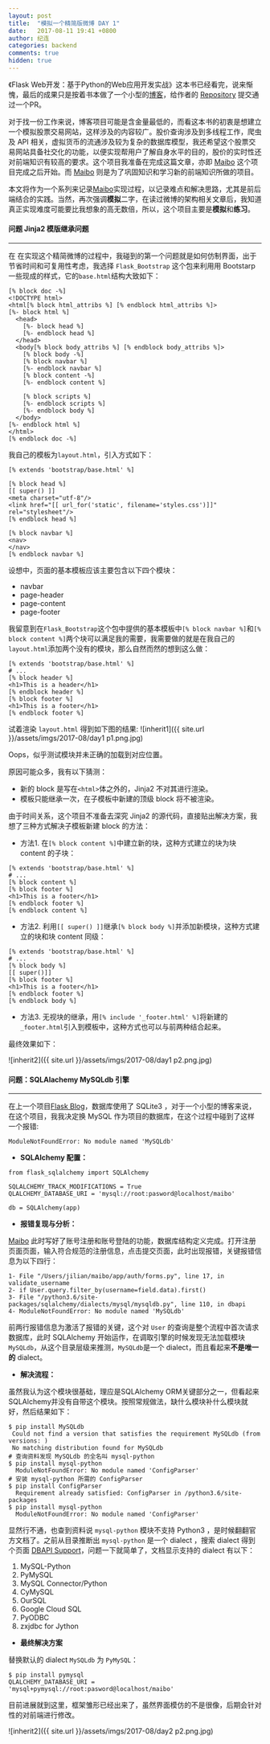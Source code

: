 ```yaml
---
layout: post
title:  "模拟一个精简版微博 DAY 1"
date:   2017-08-11 19:41 +0800
author: 纪连
categories: backend
comments: true
hidden: true
---
```

<style>
img {
    width: 70%;
    padding-left: 15%;
}
</style>
《Flask Web开发：基于Python的Web应用开发实战》这本书已经看完，说来惭愧，最后的成果只是按着书本做了一个小型的[博客]，给作者的 [Repository][pr for miguelgrinberg] 提交通过一个PR。

对于找一份工作来说，博客项目可能是含金量最低的，而看这本书的初衷是想建立一个模拟股票交易网站，这样涉及的内容较广。股价查询涉及到多线程工作，爬虫及 API 相关，虚拟货币的流通涉及较为复杂的数据库模型，我还希望这个股票交易网站具备社交化的功能，以便实现帮用户了解自身水平的目的，股价的实时性还对前端知识有较高的要求。这个项目我准备在完成这篇文章，亦即 [Maibo] 这个项目完成之后开始。而 [Maibo] 则是为了巩固知识和学习新的前端知识所做的项目。

本文将作为一个系列来记录[Maibo]实现过程，以记录难点和解决思路，尤其是前后端结合的实践。当然，再次强调**模拟**二字，在读过微博的架构相关文章后，我知道真正实现难度可能要比我想象的高无数倍，所以，这个项目主要是**模拟**和**练习**。

#### 问题 Jinja2 模版继承问题

---

在
在实现这个精简微博的过程中，我碰到的第一个问题就是如何仿制界面，出于节省时间和可复用性考虑，我选择 `Flask_Bootstrap` 这个包来利用用 Bootstarp 一些现成的样式，它的`base.html`结构大致如下：

```
[% block doc -%]
<!DOCTYPE html>
<html[% block html_attribs %] [% endblock html_attribs %]>
[%- block html %]
  <head>
    [%- block head %]
    [%- endblock head %]
  </head>
  <body[% block body_attribs %] [% endblock body_attribs %]>
    [% block body -%]
    [% block navbar %]
    [%- endblock navbar %]
    [% block content -%]
    [%- endblock content %]

    [% block scripts %]
    [%- endblock scripts %]
    [%- endblock body %]
  </body>
[%- endblock html %]
</html>
[% endblock doc -%]
```

我自己的模板为`layout.html`，引入方式如下：

```
[% extends 'bootstrap/base.html' %]

[% block head %]
[[ super() ]]
<meta charset="utf-8"/>
<link href="[[ url_for('static', filename='styles.css')]]" rel="stylesheet"/>
[% endblock head %]

[% block navbar %]
<nav>
</nav>
[% endblock navbar %]
```
设想中，页面的基本模板应该主要包含以下四个模块：

* navbar
* page-header
* page-content
* page-footer

我留意到在`Flask_Bootstrap`这个包中提供的基本模板中`[% block navbar %]`和`[% block content %]`两个块可以满足我的需要，我需要做的就是在我自己的`layout.html`添加两个没有的模块，那么自然而然的想到这么做：

```
[% extends 'bootstrap/base.html' %]
# ...
[% block header %]
<h1>This is a header</h1>
[% endblock header %]
[% block footer %]
<h1>This is a footer</h1>
[% endblock footer %]
```
试着渲染 `layout.html` 得到如下图的结果:
![inherit1]({{ site.url }}/assets/imgs/2017-08/day1 p1.png.jpg)

Oops，似乎测试模块并未正确的加载到对应位置。

原因可能众多，我有以下猜测：

* 新的 block 是写在`<html>`体之外的，Jinja2 不对其进行渲染。
* 模板只能继承一次，在子模板中新建的顶级 block 将不被渲染。

由于时间关系，这个项目不准备去深究 Jinja2 的源代码，直接贴出解决方案，我想了三种方式解决子模板新建 block 的方法：

* 方法1. 在`[% block content %]`中建立新的块，这种方式建立的块为块 content 的子块：

```
[% extends 'bootstrap/base.html' %]
# ...
[% block content %]
[% block footer %]
<h1>This is a footer</h1>
[% endblock footer %]
[% endblock content %]
```
* 方法2. 利用`[[ super() ]]`继承`[% block body %]`并添加新模块，这种方式建立的块和块 content 同级：
 
```
[% extends 'bootstrap/base.html' %]
# ...
[% block body %]
[[ super()]]
[% block footer %]
<h1>This is a footer</h1>
[% endblock footer %]
[% endblock body %]
```
* 方法3. 无视块的继承，用`[% include '_footer.html' %]`将新建的`_footer.html`引入到模板中，这种方式也可以与前两种结合起来。

最终效果如下：

![inherit2]({{ site.url }}/assets/imgs/2017-08/day1 p2.png.jpg)
#### 问题：SQLAlachemy MySQLdb 引擎

---

在上一个项目[Flask Blog]，数据库使用了 SQLite3 ，对于一个小型的博客来说，在这个项目，我我决定换 MySQL 作为项目的数据库，在这个过程中碰到了这样一个报错:

```
ModuleNotFoundError: No module named 'MySQLdb'
``` 
* **SQLAlchemy 配置：**

```
from flask_sqlalchemy import SQLAlchemy

SQLALCHEMY_TRACK_MODIFICATIONS = True
QLALCHEMY_DATABASE_URI = 'mysql://root:pasword@localhost/maibo'

db = SQLAlchemy(app)
```

* **报错复现与分析：**

[Maibo] 此时写好了账号注册和账号登陆的功能，数据库结构定义完成。打开注册页面页面，输入符合规范的注册信息，点击提交页面，此时出现报错，关键报错信息为以下四行：

```
1- File "/Users/jilian/maibo/app/auth/forms.py", line 17, in validate_username
2- if User.query.filter_by(username=field.data).first()
3- File "/python3.6/site-packages/sqlalchemy/dialects/mysql/mysqldb.py", line 110, in dbapi
4- ModuleNotFoundError: No module named 'MySQLdb'
``` 
前两行报错信息为激活了报错的关键，这个对 `User` 的查询是整个流程中首次请求数据库，此时 SQLAlchemy 开始运作，在调取引擎的时候发现无法加载模块 `MySQLdb`，从这个目录层级来推测，`MySQLdb`是一个 dialect，而且看起来**不是唯一的** dialect。

* **解决流程：**

虽然我认为这个模块很基础，理应是SQLAlchemy ORM关键部分之一，但看起来SQLAlchemy并没有自带这个模块。按照常规做法，缺什么模块补什么模块就好，然后结果如下：

```
$ pip install MySQLdb
 Could not find a version that satisfies the requirement MySQLdb (from versions: )
 No matching distribution found for MySQLdb
# 查询资料发现 MySQLdb 的全名叫 mysql-python
$ pip install mysql-python
  ModuleNotFoundError: No module named 'ConfigParser'
# 安装 mysql-python 所需的 ConfigParser
$ pip install ConfigParser
  Requirement already satisfied: ConfigParser in /python3.6/site-packages
$ pip install mysql-python
  ModuleNotFoundError: No module named 'ConfigParser'
```
显然行不通，也查到资料说 `mysql-python` 模块不支持 Python3 ，是时候翻翻官方文档了。之前从目录推断出 `mysql-python` 是一个 dialect ，搜索 dialect 得到个页面 [DBAPI Support]，问题一下就简单了，文档显示支持的 dialect 有以下：

1. MySQL-Python
2. PyMySQL
3. MySQL Connector/Python
4. CyMySQL
5. OurSQL
6. Google Cloud SQL
7. PyODBC
8. zxjdbc for Jython

* **最终解决方案**

替换默认的 dialect `MySQLdb` 为 `PyMySQL`：

```
$ pip install pymysql
QLALCHEMY_DATABASE_URI = 'mysql+pymysql://root:pasword@localhost/maibo'
```

目前进展就到这里，框架雏形已经出来了，虽然界面模仿的不是很像，后期会针对性的对前端进行修改。

![inherit2]({{ site.url }}/assets/imgs/2017-08/day2 p2.png.jpg)



[pr for miguelgrinberg]: https://github.com/miguelgrinberg/flasky/pull/288
[Stack Overflow]: https://stackoverflow.com
[Segment Fault]: https://segmentfault.com
[Angular]: https://angularjs.org
[Flask Blog]: https://github.com/rthel/finance
[Maibo]: https://github.com/rthel/Maibo
[DBAPI Support]: http://docs.sqlalchemy.org/en/latest/dialects/mysql.html
[pr for miguelgrinberg]: https://github.com/miguelgrinberg/flasky/pull/288
[博客]: https://github.com/rthel/finance